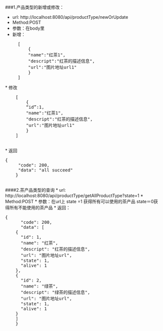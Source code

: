 ###1.产品类型的新增或修改：
* url: http://localhost:8080/api/productType/newOrUpdate 
* Method:POST
* 参数：在body里
* 新增：
   <pre>
    [
        {
        "name":"红茶1",
        "descript":"红茶的描述信息",
        "url":"图片地址url1"
        }
    ]
</pre>
* 修改
	<pre>
	[
        {
        “id”:1,
        "name":"红茶1",
        "descript":"红茶的描述信息",
        "url":"图片地址url1"
        }
    ]
	</pre>
* 返回
	<pre>{
 	 "code": 200,
  	 "data": "all succeed"
	}
	</pre>
####2.茶产品类型的查询
* url: http://localhost:8080/api/productType/getAllProductType?state=1
* Method:POST
* 参数：在url上
state =1 获得所有可以使用的茶产品
state＝0获得所有不能使用的茶产品
* 返回：
 <pre>
{
	  "code": 200,
	  "data": [
    {
      "id": 1,
      "name": "红茶",
      "descript": "红茶的描述信息",
      "url": "图片地址url",
      "state": 1,
      "alive": 1
    },
    {
      "id": 2,
      "name": "绿茶",
      "descript": "绿茶的描述信息",
      "url": "图片地址url",
      "state": 1,
      "alive": 1
    }
  	]
	}
</pre>
